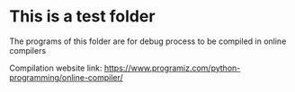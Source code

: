 # This is a test folder

The programs of this folder are for debug process to be compiled in online compilers

Compilation website link: https://www.programiz.com/python-programming/online-compiler/